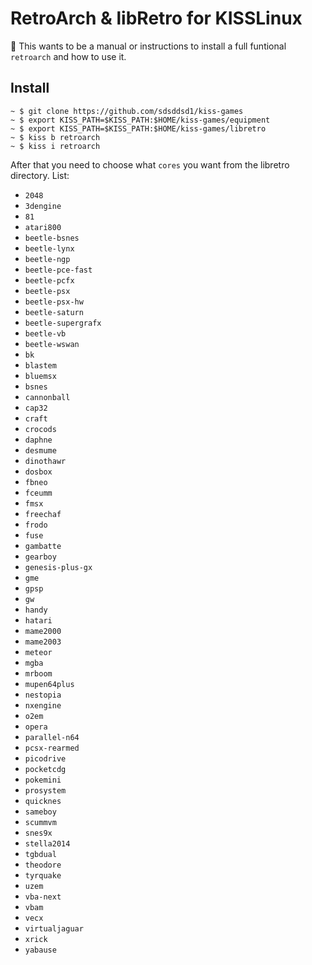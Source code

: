 # RetroArch & libRetro for KISSLinux

:construction: This wants to be a manual or instructions to install
a full funtional `retroarch` and how to use it.

## Install

```
~ $ git clone https://github.com/sdsddsd1/kiss-games
~ $ export KISS_PATH=$KISS_PATH:$HOME/kiss-games/equipment
~ $ export KISS_PATH=$KISS_PATH:$HOME/kiss-games/libretro
~ $ kiss b retroarch
~ $ kiss i retroarch
```

After that you need to choose what `cores` you want from the libretro
directory. List:

 * `2048`
 * `3dengine`
 * `81`
 * `atari800`
 * `beetle-bsnes`
 * `beetle-lynx`
 * `beetle-ngp`
 * `beetle-pce-fast`
 * `beetle-pcfx`
 * `beetle-psx`
 * `beetle-psx-hw`
 * `beetle-saturn`
 * `beetle-supergrafx`
 * `beetle-vb`
 * `beetle-wswan`
 * `bk`
 * `blastem`
 * `bluemsx`
 * `bsnes`
 * `cannonball`
 * `cap32`
 * `craft`
 * `crocods`
 * `daphne`
 * `desmume`
 * `dinothawr`
 * `dosbox`
 * `fbneo`
 * `fceumm`
 * `fmsx`
 * `freechaf`
 * `frodo`
 * `fuse`
 * `gambatte`
 * `gearboy`
 * `genesis-plus-gx`
 * `gme`
 * `gpsp`
 * `gw`
 * `handy`
 * `hatari`
 * `mame2000`
 * `mame2003`
 * `meteor`
 * `mgba`
 * `mrboom`
 * `mupen64plus`
 * `nestopia`
 * `nxengine`
 * `o2em`
 * `opera`
 * `parallel-n64`
 * `pcsx-rearmed`
 * `picodrive`
 * `pocketcdg`
 * `pokemini`
 * `prosystem`
 * `quicknes`
 * `sameboy`
 * `scummvm`
 * `snes9x`
 * `stella2014`
 * `tgbdual`
 * `theodore`
 * `tyrquake`
 * `uzem`
 * `vba-next`
 * `vbam`
 * `vecx`
 * `virtualjaguar`
 * `xrick`
 * `yabause`
